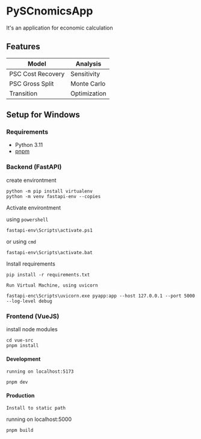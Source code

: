 # PySCnomicsApp
It's an application for economic calculation
## Features
|       Model        |      Analysis           |
| ------------------ | ----------------------- |
| PSC Cost Recovery  | Sensitivity             |
| PSC Gross Split    | Monte Carlo             |
| Transition         | Optimization            |
## Setup for Windows
### Requirements
- Python 3.11
- [pnpm](https://pnpm.io/installation)


### Backend (FastAPI)
create environtment
```    
python -m pip install virtualenv
python -m venv fastapi-env --copies
```
Activate environtment

using `powershell`
```
fastapi-env\Scripts\activate.ps1
```   
or using `cmd`
```   
fastapi-env\Scripts\activate.bat
```   
Install requirements
```   
pip install -r requirements.txt
```   
`Run Virtual Machine, using uvicorn`
```   
fastapi-enc\Scripts\uvicorn.exe pyapp:app --host 127.0.0.1 --port 5000 --log-level debug          
```
    
### Frontend (VueJS)

install node modules
```
cd vue-src
pnpm install
```
#### Development
`running on localhost:5173`
```
pnpm dev
```

#### Production

`Install to static path`

running on localhost:5000
```
pnpm build
```  
  
 
